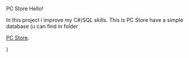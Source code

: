 PC Store
Hello!

In this project i improve my C#/SQL skills. This is PC Store have a simple database (u can find in folder <p>
  <a href="[https://www.mozilla.org/ru/](https://github.com/DENISmer/PC-Store/tree/master/PC%20Store%20(SQL))">PC Store</a>.
</p>)
